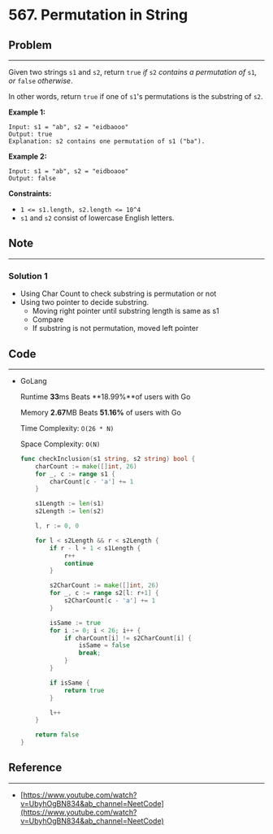 # 567. Permutation in String

## Problem

---

Given two strings `s1` and `s2`, return `true` *if* `s2` *contains a permutation of* `s1`*, or* `false` *otherwise*.

In other words, return `true` if one of `s1`'s permutations is the substring of `s2`.

**Example 1:**

```
Input: s1 = "ab", s2 = "eidbaooo"
Output: true
Explanation: s2 contains one permutation of s1 ("ba").

```

**Example 2:**

```
Input: s1 = "ab", s2 = "eidboaoo"
Output: false

```

**Constraints:**

- `1 <= s1.length, s2.length <= 10^4`
- `s1` and `s2` consist of lowercase English letters.

## Note

---

### Solution 1

- Using Char Count  to check substring is permutation or not
- Using two pointer to decide substring.
    - Moving right pointer until substring length is same as s1
    - Compare
    - If substring is not permutation, moved left pointer

## Code

---

- GoLang
    
    Runtime **33**ms Beats **18.99%**of users with Go
    
    Memory **2.67**MB Beats **51.16%** of users with Go
    
    Time Complexity: `O(26 * N)`
    
    Space Complexity: `O(N)`
    
    ```go
    func checkInclusion(s1 string, s2 string) bool {
        charCount := make([]int, 26)
        for _, c := range s1 {
            charCount[c - 'a'] += 1
        }
    
        s1Length := len(s1)
        s2Length := len(s2)
    
        l, r := 0, 0
    
        for l < s2Length && r < s2Length {
            if r - l + 1 < s1Length {
                r++
                continue
            }
    
            s2CharCount := make([]int, 26)
            for _, c := range s2[l: r+1] {
                s2CharCount[c - 'a'] += 1
            }
    
            isSame := true
            for i := 0; i < 26; i++ {
                if charCount[i] != s2CharCount[i] {
                    isSame = false
                    break;
                }
            }
    
            if isSame {
                return true
            }
    
            l++
        }
    
        return false
    }
    ```
    

## Reference

---

- [https://www.youtube.com/watch?v=UbyhOgBN834&ab_channel=NeetCode](https://www.youtube.com/watch?v=UbyhOgBN834&ab_channel=NeetCode)